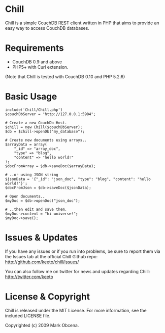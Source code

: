 Chill
=====
Chill is a simple CouchDB REST client written in PHP that aims to provide an easy way to access CouchDB databases.

Requirements
============

- CouchDB 0.9 and above
- PHP5+ with Curl extension.

(Note that Chill is tested with CouchDB 0.10 and PHP 5.2.6)

Basic Usage
===========

	include('Chill/Chill.php')
	$couchDbServer = "http://127.0.0.1:5984";

	# Create a new CouchDb Host.
	$chill = new Chill($couchDbServer);
	$db = $chill->openDb("my_database");

	# Create new documents using arrays..
	$arrayData = array(
		"_id" => "array_doc",
		"type" => "blog",
		"content" => "hello world!"
	);
	$docFromArray = $db->saveDoc($arrayData);

	# ..or using JSON string
	$jsonData = '{"_id": "json_doc", "type": "blog", "content": "hello world!"}';
	$docFromJson = $db->saveDoc($jsonData);

	# Open documents..
	$myDoc = $db->openDoc("json_doc");

	# ..then edit and save them.
	$myDoc->content = "hi universe!";
	$myDoc->save();

Issues & Updates
================
If you have any issues or if you run into problems, be sure to report them via the Issues tab at the official Chill Github repo: http://github.com/keeto/chill/issues/

You can also follow me on twitter for news and updates regarding Chill: http://twitter.com/keeto

License & Copyright
===================
Chill is released under the MIT License. For more information, see the included LICENSE file.

Copyrighted (c) 2009 Mark Obcena.